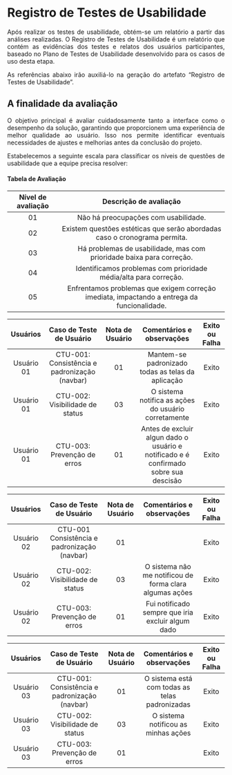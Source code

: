 # Registro de Testes de Usabilidade

<div align="justify">

Após realizar os testes de usabilidade, obtém-se um relatório a partir das análises realizadas. O Registro de Testes de Usabilidade é um relatório que contém as evidências dos testes e relatos dos usuários participantes, baseado no Plano de Testes de Usabilidade desenvolvido para os casos de uso desta etapa.

As referências abaixo irão auxiliá-lo na geração do artefato “Registro de Testes de Usabilidade”.

<h2>A finalidade da avaliação</h2>

O objetivo principal é avaliar cuidadosamente tanto a interface como o desempenho da solução, garantindo que proporcionem uma experiência de melhor qualidade ao usuário. Isso nos permite identificar eventuais necessidades de ajustes e melhorias antes da conclusão do projeto.


Estabelecemos a seguinte escala para classificar os níveis de questões de usabilidade que a equipe precisa resolver:

</div>


<h4>Tabela de Avaliação</h4>

|Nível de avaliação|Descrição de avaliação|
|:---:|:---:|
|01|Não há preocupações com usabilidade.|
|02|Existem questões estéticas que serão abordadas caso o cronograma permita.|
|03|Há problemas de usabilidade, mas com prioridade baixa para correção.|
|04|Identificamos problemas com prioridade média/alta para correção.|
|05|Enfrentamos problemas que exigem correção imediata, impactando a entrega da funcionalidade.|


|Usuários|Caso de Teste de Usuário |Nota de Usuário |Comentários e observações|Exito ou Falha|
|:---:|:---:|:---:|:---:|:---:|
|Usuário 01|CTU-001:  Consistência e padronização (navbar) |01| Mantem-se padronizado todas as telas da aplicação|Exito|
|Usuário 01|CTU-002: Visibilidade de status|03| O sistema notifica as ações do usuário corretamente|Exito|
|Usuário 01|CTU-003: Prevenção de erros|01| Antes de excluir algun dado o usuário e notificado e é confirmado sobre sua descisão|Exito| 

|Usuários|Caso de Teste de Usuário |Nota de Usuário |Comentários e observações|Exito ou Falha|
|:---:|:---:|:---:|:---:|:---:|
|Usuário 02|CTU-001  Consistência e padronização (navbar) |01| |Exito|
|Usuário 02|CTU-002: Visibilidade de status|03| O sistema não me notificou de forma clara algumas ações |Exito|
|Usuário 02|CTU-003: Prevenção de erros|01|Fui notificado sempre que iria excluir algum dado |Exito| 

|Usuários|Caso de Teste de Usuário |Nota de Usuário |Comentários e observações|Exito ou Falha|
|:---:|:---:|:---:|:---:|:---:|
|Usuário 03|CTU-001: Consistência e padronização (navbar) |01| O sistema está com todas as telas padronizadas|Exito|
|Usuário 03|CTU-002: Visibilidade de status|03| O sistema notificou as minhas ações|Exito|
|Usuário 03|CTU-003: Prevenção de erros|01| |Exito| 
